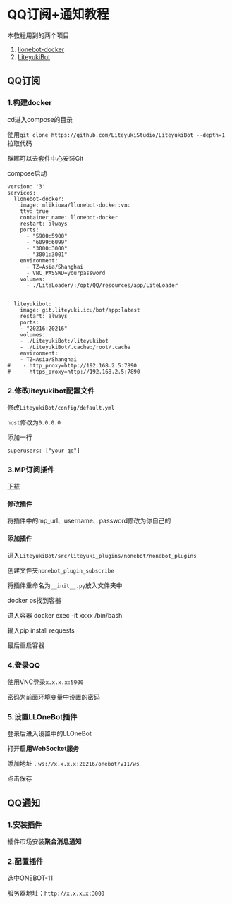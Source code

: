 # QQ订阅+通知教程

本教程用到的两个项目

1. [llonebot-docker](https://github.com/LLOneBot/llonebot-docker)
2. [LiteyukiBot](https://github.com/LiteyukiStudio/LiteyukiBot)

## QQ订阅

### 1.构建docker

cd进入compose的目录

使用`git clone https://github.com/LiteyukiStudio/LiteyukiBot --depth=1`拉取代码

群晖可以去套件中心安装Git

compose启动

```
version: '3'
services:
  llonebot-docker:
    image: mlikiowa/llonebot-docker:vnc
    tty: true
    container_name: llonebot-docker
    restart: always
    ports:
      - "5900:5900"
      - "6099:6099"
      - "3000:3000"    
      - "3001:3001"
    environment:
      - TZ=Asia/Shanghai
      - VNC_PASSWD=yourpassword
    volumes:
      - ./LiteLoader/:/opt/QQ/resources/app/LiteLoader


  liteyukibot:
    image: git.liteyuki.icu/bot/app:latest
    restart: always
    ports:
    - "20216:20216"
    volumes:
    - ./LiteyukiBot:/liteyukibot
    - ./LiteyukiBot/.cache:/root/.cache
    environment:
    - TZ=Asia/Shanghai
#    - http_proxy=http://192.168.2.5:7890
#    - https_proxy=http://192.168.2.5:7890
```

### 2.修改liteyukibot配置文件

修改`LiteyukiBot/config/default.yml`

`host`修改为`0.0.0.0`

添加一行

`superusers: ["your qq"]`

### 3.MP订阅插件

[下载](https://github.com/4Nest/MoviePilot-Settings/blob/main/src/tencent_subscribe.py)

#### 修改插件

将插件中的mp_url、username、password修改为你自己的

#### 添加插件

进入`LiteyukiBot/src/liteyuki_plugins/nonebot/nonebot_plugins`

创建文件夹`nonebot_plugin_subscribe`

将插件重命名为`__init__.py`放入文件夹中

docker ps找到容器

进入容器 docker exec -it xxxx /bin/bash

输入pip install requests

最后重启容器

### 4.登录QQ

使用VNC登录`x.x.x.x:5900`

密码为前面环境变量中设置的密码

### 5.设置LLOneBot插件

登录后进入设置中的LLOneBot

打开**启用WebSocket服务**

添加地址：`ws://x.x.x.x:20216/onebot/v11/ws`

点击保存

## QQ通知

### 1.安装插件

插件市场安装**聚合消息通知**

### 2.配置插件

选中ONEBOT-11

服务器地址：`http://x.x.x.x:3000`

